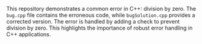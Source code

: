 This repository demonstrates a common error in C++: division by zero. The `bug.cpp` file contains the erroneous code, while `bugSolution.cpp` provides a corrected version.  The error is handled by adding a check to prevent division by zero.  This highlights the importance of robust error handling in C++ applications.